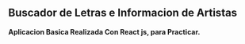 ## Buscador de Letras e Informacion de Artistas

**Aplicacion Basica Realizada Con React js, para Practicar.**


